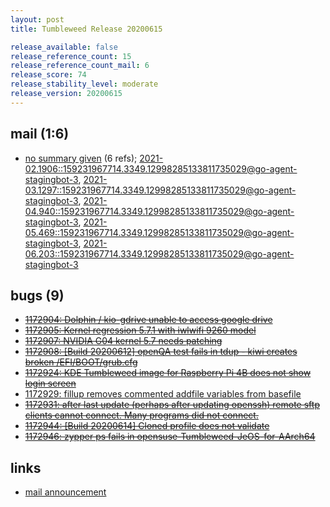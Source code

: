 ```yaml
---
layout: post
title: Tumbleweed Release 20200615

release_available: false
release_reference_count: 15
release_reference_count_mail: 6
release_score: 74
release_stability_level: moderate
release_version: 20200615
---
```


## mail (1:6)

- [no summary given](https://lists.opensuse.org/archives/list/factory@lists.opensuse.org/thread/P5LAGAA3TKZAXYOICSEFNOJDSN4GCOQX) (6 refs); [2021-02.1906::<159231967714.3349.12998285133811735029@go-agent-stagingbot-3>](https://lists.opensuse.org/archives/list/factory@lists.opensuse.org/thread/P5LAGAA3TKZAXYOICSEFNOJDSN4GCOQX), [2021-03.1297::<159231967714.3349.12998285133811735029@go-agent-stagingbot-3>](https://lists.opensuse.org/archives/list/factory@lists.opensuse.org/thread/P5LAGAA3TKZAXYOICSEFNOJDSN4GCOQX), [2021-04.940::<159231967714.3349.12998285133811735029@go-agent-stagingbot-3>](https://lists.opensuse.org/archives/list/factory@lists.opensuse.org/thread/P5LAGAA3TKZAXYOICSEFNOJDSN4GCOQX), [2021-05.469::<159231967714.3349.12998285133811735029@go-agent-stagingbot-3>](https://lists.opensuse.org/archives/list/factory@lists.opensuse.org/thread/P5LAGAA3TKZAXYOICSEFNOJDSN4GCOQX), [2021-06.203::<159231967714.3349.12998285133811735029@go-agent-stagingbot-3>](https://lists.opensuse.org/archives/list/factory@lists.opensuse.org/thread/P5LAGAA3TKZAXYOICSEFNOJDSN4GCOQX)

## bugs (9)

<!--more-->

- ~~[1172904: Dolphin / kio-gdrive unable to access google drive](https://bugzilla.opensuse.org/show_bug.cgi?id=1172904)~~
- ~~[1172905: Kernel regression 5.7.1 with iwlwifi 9260 model](https://bugzilla.opensuse.org/show_bug.cgi?id=1172905)~~
- ~~[1172907: NVIDIA G04 kernel 5.7 needs patching](https://bugzilla.opensuse.org/show_bug.cgi?id=1172907)~~
- ~~[1172908: \[Build 20200612\] openQA test fails in tdup - kiwi creates broken /EFI/BOOT/grub.cfg](https://bugzilla.opensuse.org/show_bug.cgi?id=1172908)~~
- ~~[1172924: KDE Tumbleweed image for Raspberry Pi 4B does not show login screen](https://bugzilla.opensuse.org/show_bug.cgi?id=1172924)~~
- [1172929: fillup removes commented addfile variables from basefile](https://bugzilla.opensuse.org/show_bug.cgi?id=1172929)
- ~~[1172931: after last update (perhaps after updating openssh) remote sftp clients cannot connect. Many programs did not connect.](https://bugzilla.opensuse.org/show_bug.cgi?id=1172931)~~
- ~~[1172944: \[Build 20200614\] Cloned profile does not validate](https://bugzilla.opensuse.org/show_bug.cgi?id=1172944)~~
- ~~[1172946: zypper ps fails in opensuse-Tumbleweed-JeOS-for-AArch64](https://bugzilla.opensuse.org/show_bug.cgi?id=1172946)~~



## links

- [mail announcement](https://lists.opensuse.org/archives/list/factory@lists.opensuse.org/thread/P5LAGAA3TKZAXYOICSEFNOJDSN4GCOQX)

